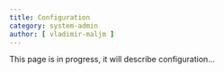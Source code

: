 ```yaml
---
title: Configuration
category: system-admin
author: [ vladimir-maljm ]
---
```



This page is in progress, it will describe configuration...

